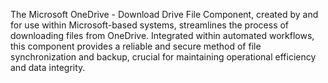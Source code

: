 The Microsoft OneDrive - Download Drive File Component, created by and for use within Microsoft-based systems, streamlines the process of downloading files from OneDrive. Integrated within automated workflows, this component provides a reliable and secure method of file synchronization and backup, crucial for maintaining operational efficiency and data integrity.
